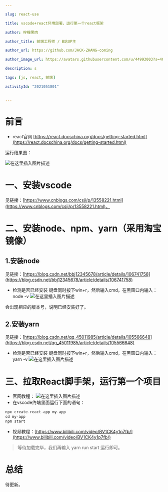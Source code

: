 ```yaml
---

slug: react-use

title: vscode+react环境部署，运行第一个react框架

author: 柠檬果肉

author_title: 前端工程师 / B站UP主

author_url: https://github.com/JACK-ZHANG-coming

author_image_url: https://avatars.githubusercontent.com/u/44993003?s=400&u=02570a73330dd7eeae310b302962c034b2833988&v=4

description: s 

tags: [js, react, 前端]

activityId: "2021051801"


---
```






# 前言
- react官网 [https://react.docschina.org/docs/getting-started.html](https://react.docschina.org/docs/getting-started.html)

运行结果图：

![在这里插入图片描述](https://img-blog.csdnimg.cn/20210218151721408.png?x-oss-process=image/watermark,type_ZmFuZ3poZW5naGVpdGk,shadow_10,text_aHR0cHM6Ly9ibG9nLmNzZG4ubmV0L3dlaXhpbl80MzIwNzEwMw==,size_16,color_FFFFFF,t_70)






# 一、安装vscode


见链接：[https://www.cnblogs.com/csji/p/13558221.html](https://www.cnblogs.com/csji/p/13558221.html)。



# 二、安装node、npm、yarn（采用淘宝镜像）
## 1.安装node


见链接：[https://blog.csdn.net/bbj12345678/article/details/106741758](https://blog.csdn.net/bbj12345678/article/details/106741758)

 - 检测是否已经安装
 键盘同时按下win+r，然后输入cmd，在黑窗口内输入：node -v
 ![在这里插入图片描述](https://img-blog.csdnimg.cn/20210208184805692.png?x-oss-process=image/watermark,type_ZmFuZ3poZW5naGVpdGk,shadow_10,text_aHR0cHM6Ly9ibG9nLmNzZG4ubmV0L3dlaXhpbl80MzIwNzEwMw==,size_16,color_FFFFFF,t_70)

会出现相应的版本号，说明已经安装好了。

## 2.安装yarn

见链接：[https://blog.csdn.net/qq_45011985/article/details/105566648](https://blog.csdn.net/qq_45011985/article/details/105566648)

- 检测是否已经安装
  键盘同时按下win+r，然后输入cmd，在黑窗口内输入：yarn -v
![在这里插入图片描述](https://img-blog.csdnimg.cn/20210218151936346.png?x-oss-process=image/watermark,type_ZmFuZ3poZW5naGVpdGk,shadow_10,text_aHR0cHM6Ly9ibG9nLmNzZG4ubmV0L3dlaXhpbl80MzIwNzEwMw==,size_16,color_FFFFFF,t_70)


# 三、拉取React脚手架，运行第一个项目
- 官网教程：
![在这里插入图片描述](https://img-blog.csdnimg.cn/20210218153040241.png?x-oss-process=image/watermark,type_ZmFuZ3poZW5naGVpdGk,shadow_10,text_aHR0cHM6Ly9ibG9nLmNzZG4ubmV0L3dlaXhpbl80MzIwNzEwMw==,size_16,color_FFFFFF,t_70)
- 在vscode终端里面运行下面的语句：
```javascript
npx create-react-app my-app
cd my-app
npm start
```


- 视频教程：[https://www.bilibili.com/video/BV1CK4y1p7fb/](https://www.bilibili.com/video/BV1CK4y1p7fb/)

> 等待加载完毕，我们再输入 yarn run start 运行即可。


# 总结
待更新。